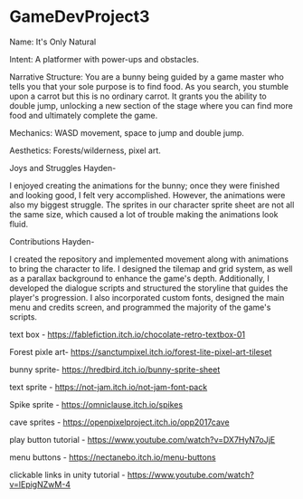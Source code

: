 # GameDevProject3

Name: It's Only Natural

Intent: A platformer with power-ups and obstacles.

Narrative Structure: You are a bunny being guided by a game master who tells you that your sole purpose is to find food. As you search, you stumble upon a carrot but this is no ordinary carrot. It grants you the ability to double jump, unlocking a new section of the stage where you can find more food and ultimately complete the game.

Mechanics: WASD movement, space to jump and double jump.

Aesthetics: Forests/wilderness, pixel art.

Joys and Struggles Hayden-

I enjoyed creating the animations for the bunny; once they were finished and looking good, I felt very accomplished. However, the animations were also my biggest struggle. The sprites in our character sprite sheet are not all the same size, which caused a lot of trouble making the animations look fluid.

Contributions Hayden-

I created the repository and implemented movement along with animations to bring the character to life. I designed the tilemap and grid system, as well as a parallax background to enhance the game's depth. Additionally, I developed the dialogue scripts and structured the storyline that guides the player's progression. I also incorporated custom fonts, designed the main menu and credits screen, and programmed the majority of the game's scripts.


text box - https://fablefiction.itch.io/chocolate-retro-textbox-01

Forest pixle art- https://sanctumpixel.itch.io/forest-lite-pixel-art-tileset

bunny sprite- https://hredbird.itch.io/bunny-sprite-sheet

text sprite - https://not-jam.itch.io/not-jam-font-pack

Spike sprite - https://omniclause.itch.io/spikes

cave sprites - https://openpixelproject.itch.io/opp2017cave

play button tutorial - https://www.youtube.com/watch?v=DX7HyN7oJjE

menu buttons - https://nectanebo.itch.io/menu-buttons

clickable links in unity tutorial - https://www.youtube.com/watch?v=lEpigNZwM-4
